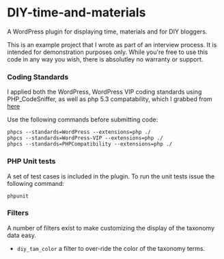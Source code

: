 # DIY-time-and-materials
A WordPress plugin for displaying time, materials and for DIY bloggers.

This is an example project that I wrote as part of an interview process. It is intended for demonstration purposes only. While you're free to use this code in any way you wish, there is absolutley no warranty or support. 

### Coding Standards
I applied both the WordPress, WordPress VIP coding standards using PHP_CodeSniffer, as well as php 5.3 compatability, which I grabbed from [here](https://github.com/wimg/PHP53Compat_CodeSniffer)

Use the following commands before submitting code:
```
phpcs --standards=WordPress --extensions=php ./
phpcs --standards=WordPress-VIP --extensions=php ./
phpcs --standards=PHPCompatibility --extensions=php ./
```

### PHP Unit tests
A set of test cases is included in the plugin. To run the unit tests issue the following command:
```
phpunit
```

### Filters
A number of filters exist to make customizing the display of the taxonomy data easy.
* `diy_tam_color` a filter to over-ride the color of the taxonomy terms.




